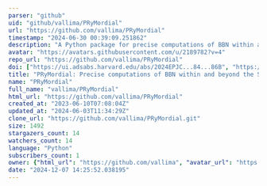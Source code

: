 ```yaml
---
parser: "github"
uid: "github/vallima/PRyMordial"
url: "https://github.com/vallima/PRyMordial"
timestamp: "2024-06-30 00:39:09.251862"
description: "A Python package for precise computations of BBN within and beyond the Standard Model"
avatar: "https://avatars.githubusercontent.com/u/2189782?v=4"
repo_url: "https://github.com/vallima/PRyMordial"
doi: ["https://ui.adsabs.harvard.edu/abs/2024EPJC...84...86B", "https://ui.adsabs.harvard.edu/abs/2024ascl.soft06010B/abstract"]
title: "PRyMordial: Precise computations of BBN within and beyond the Standard Model"
name: "PRyMordial"
full_name: "vallima/PRyMordial"
html_url: "https://github.com/vallima/PRyMordial"
created_at: "2023-06-10T07:08:04Z"
updated_at: "2024-06-03T11:34:29Z"
clone_url: "https://github.com/vallima/PRyMordial.git"
size: 1492
stargazers_count: 14
watchers_count: 14
language: "Python"
subscribers_count: 1
owner: {"html_url": "https://github.com/vallima", "avatar_url": "https://avatars.githubusercontent.com/u/2189782?v=4", "login": "vallima", "type": "User"}
date: "2024-12-07 14:25:52.038195"
---
```

